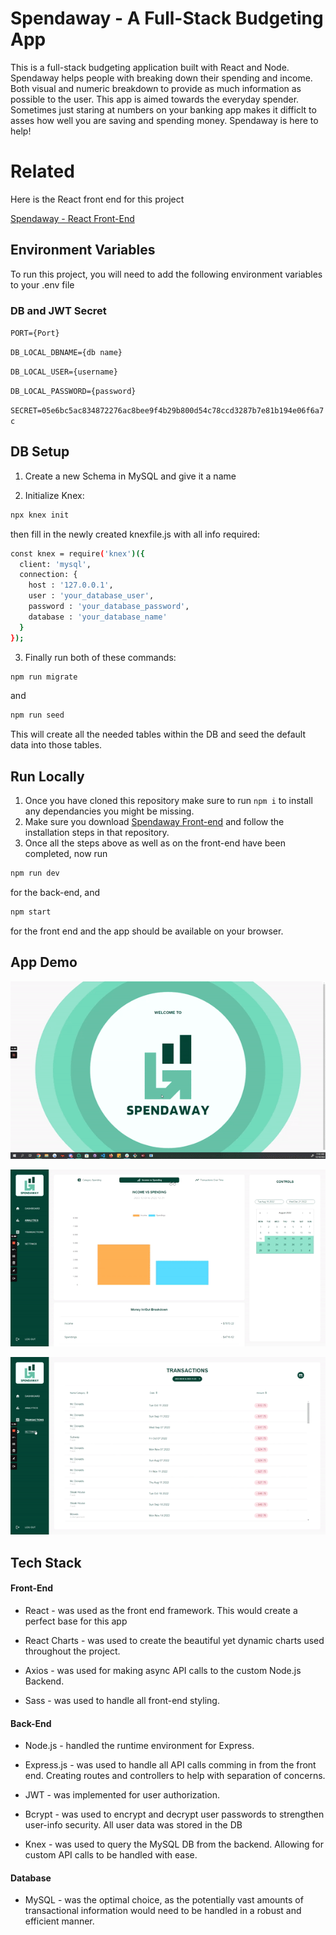 # Spendaway - A Full-Stack Budgeting App

This is a full-stack budgeting application built with React and Node. Spendaway helps people with breaking down their
spending and income. Both visual and numeric breakdown to provide as much information as possible to the user.
This app is aimed towards the everyday spender. Sometimes just staring at numbers on your banking app makes it
difficlt to asses how well you are saving and spending money. Spendaway is here to help!

# Related

Here is the React front end for this project

[Spendaway - React Front-End](https://github.com/Danko2111/Spendaway)

## Environment Variables

To run this project, you will need to add the following environment variables to your .env file

### DB and JWT Secret

`PORT={Port}`

`DB_LOCAL_DBNAME={db name}`

`DB_LOCAL_USER={username}`

`DB_LOCAL_PASSWORD={password}`

`SECRET=05e6bc5ac834872276ac8bee9f4b29b800d54c78ccd3287b7e81b194e06f6a7c`

## DB Setup

1. Create a new Schema in MySQL and give it a name

2. Initialize Knex:

```bash
npx knex init
```

then fill in the newly created knexfile.js with all info required:

```bash
const knex = require('knex')({
  client: 'mysql',
  connection: {
    host : '127.0.0.1',
    user : 'your_database_user',
    password : 'your_database_password',
    database : 'your_database_name'
  }
});
```

3. Finally run both of these commands:

```bash
npm run migrate
```

and

```bash
npm run seed
```

This will create all the needed tables within the DB and seed the default data into those tables.

## Run Locally

1. Once you have cloned this repository make sure to run `npm i` to install any dependancies you might be missing.
2. Make sure you download [Spendaway Front-end](https://github.com/Danko2111/Spendaway) and follow the installation steps in that repository.
3. Once all the steps above as well as on the front-end have been completed, now run

```bash
npm run dev
```

for the back-end, and

```bash
npm start
```

for the front end and the app should be available on your browser.

## App Demo

![Spendaway Gif 1](https://github.com/Danko2111/Spendaway/blob/main/src/Data/Gifs/ezgif.com-gif-maker.gif)

![Spendaway Gif 2](https://github.com/Danko2111/Spendaway/blob/main/src/Data/Gifs/ezgif.com-gif-maker%20(1).gif)

![Spendaway Gif 3](https://github.com/Danko2111/Spendaway/blob/main/src/Data/Gifs/ezgif.com-gif-maker%20(2).gif)

## Tech Stack

#### Front-End

- React - was used as the front end framework. This would create a perfect base for this app

- React Charts - was used to create the beautiful yet dynamic charts used throughout the project.

- Axios - was used for making async API calls to the custom Node.js Backend.

- Sass - was used to handle all front-end styling.

#### Back-End

- Node.js - handled the runtime environment for Express.

- Express.js - was used to handle all API calls comming in from the front end. Creating routes and controllers to help with separation of concerns.

- JWT - was implemented for user authorization.

- Bcrypt - was used to encrypt and decrypt user passwords to strengthen user-info security. All user data was stored in the DB

- Knex - was used to query the MySQL DB from the backend. Allowing for custom API calls to be handled with ease.

#### Database

- MySQL - was the optimal choice, as the potentially vast amounts of transactional information would need to be handled in a robust and efficient manner.
